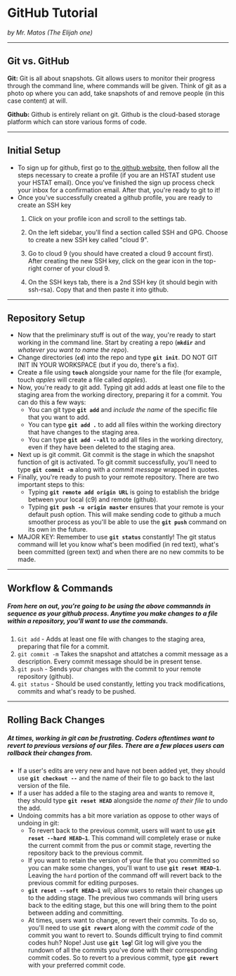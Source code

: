 # GitHub Tutorial

_by Mr. Matos (The Elijah one)_

---
## Git vs. GitHub

**Git:** Git is all about snapshots. Git allows users to monitor their progress through the command line, where commands will be given. Think of git as a photo op where you can add, take snapshots of and remove people (in this case content) at will. 

**Github:** Github is entirely reliant on git. Github is the cloud-based storage platform which can store various forms of code. 



---
## Initial Setup
* To sign up for github, first go to [the github website](https://github.com/), then follow all the steps necessary to create a profile (if you are an HSTAT student use your HSTAT email). Once you've finished the sign up process check your inbox for a confirmation email. After that, you're ready to git to it! 
* Once you've successfully created a github profile, you are ready to create an SSH key
    1. Click on your profile icon and scroll to the settings tab. 

    2. On the left sidebar, you'll find a section called SSH and GPG. Choose to create a new SSH key called "cloud 9". 
    
    3. Go to cloud 9 (you should have created a cloud 9 account first). After creating the new SSH key, click on the gear icon in the top-right corner of your cloud 9. 
    
    4. On the SSH keys tab, there is a 2nd SSH key (it should begin with ssh-rsa). Copy that and then paste it into github. 
    
    



---
## Repository Setup
* Now that the preliminary stuff is out of the way, you're ready to start working in the command line. Start by creating a repo (**`mkdir`** and _whatever you want to name the repo_). 
* Change directories (**`cd`**) into the repo and type **`git init`**. DO NOT  GIT INIT IN YOUR WORKSPACE (but if you do, there's a fix). 
* Create a file using **`touch`** alongside your name for the file (for example, touch _apples_ will create a file called _apples_). 
* Now, you're ready to git add. Typing git add adds at least one file to the staging area from the working directory, preparing it for a commit. You can do this a few ways:
    * You can git type **`git add`** and _include the name_ of the specific file that you want to add. 
    * You can type **`git add .`** to add all files within the working directory that have changes to the staging area. 
    * You can type **`git add --all`** to add all files in the working directory, even if they have been deleted to the staging area. 
* Next up is git commit. Git commit is the stage in which the snapshot function of git is activated. To git commit successfully, you'll need to type **`git commit -m`** along with a _commit message_ wrapped in quotes. 
* Finally, you're ready to push to your remote repository. There are two important steps to this:
    * Typing **`git remote add origin URL`** is going to establish the bridge between your local (c9) and remote (github). 
    * Typing **`git push -u origin master`** ensures that your remote is your default push option. This will make sending code to github a much smoother process as you'll be able to use the **`git push`** command on its own in the future. 
* MAJOR KEY: Remember to use **`git status`**  constantly! The git status command will let you know what's been modified (in red text), what's been committed (green text) and when there are no new commits to be made. 




---
## Workflow & Commands
##### From here on out, you're going to be using the above commannds in sequence as your github process. Anytime you make changes to a file within a repository, you'll want to use the commands. 
1. `Git add` - Adds at least one file with changes to the staging area, preparing that file for a commit. 
2. `git commit -m` Takes the snapshot and attatches a commit message as a description. Every commit message should be in present tense. 
3. `git push` - Sends your changes with the commit to your remote repository (github). 
4. `git status` - Should be used constantly, letting you track modifications, commits and what's ready to be pushed. 


---
## Rolling Back Changes
##### At times, working in git can be frustrating. Coders oftentimes want to revert to previous versions of our files. There are a few places users can rollback their changes from. 
*  If a user's edits are very new and have not been added yet, they should use **`git checkout --`** and the name of their file to go back to the last version of the file. 
*  If a user has added a file to the staging area and wants to remove it, they should type **`git reset HEAD`** alongside the _name of their file_ to undo the add. 
*  Undoing commits has a bit more variation as oppose to other ways of undoing in git: 
    *  To revert back to the previous commit, users will want to use **`git reset --hard HEAD~1`**. This command will completely erase or nuke the current commit from the pus or commit stage, reverting the repository back to the previous commit.
    *  If you want to retain the version of your file that you committed so you can make some changes, you'll want to use **`git reset HEAD~1`**. Leaving the `hard` portion of the command off will revert back to the previous commit for editing purposes. 
    *  **`git reset --soft HEAD~1`** wil; allow users to retain their changes up to the adding stage. The previous two commands will bring users back to the editing stage, but this one will bring them to the point between adding and committing. 
    *  At times, users want to change, or revert their commits. To do so, you'll need to use **`git revert`** along with the _commit code_ of the commit you want to revert to. Sounds difficult trying to find commit codes huh? Nope! Just use **`git log`**! Git log will give you the rundown of all the commits you've done with their corresponding commit codes. So to revert to a previous commit, type **`git revert`** with your preferred commit code. 




